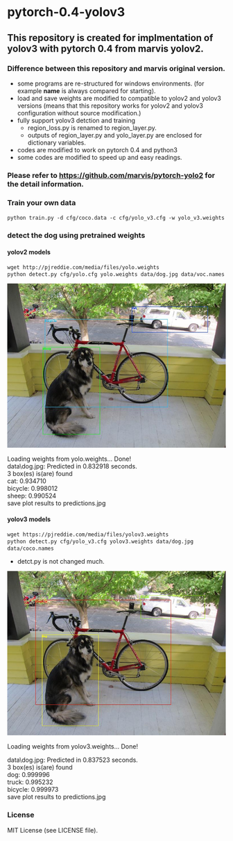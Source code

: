 # pytorch-0.4-yolov3
## This repository is created for implmentation of yolov3 with pytorch 0.4 from marvis yolov2.

### Difference between this repository and marvis original version.

* some programs are re-structured for windows environments. (for example __name__ is always compared for starting).
* load and save weights are modified to compatible to yolov2 and yolov3 versions (means that this repository works for yolov2 and yolov3 configuration without source modification.)
* fully support yolov3 detction and training
   * region_loss.py is renamed to region_layer.py.
   * outputs of region_layer.py and yolo_layer.py are enclosed for dictionary variables.     
* codes are modified to work on pytorch 0.4 and python3
* some codes are modified to speed up and easy readings.

### Please refer to https://github.com/marvis/pytorch-yolo2 for the detail information.

### Train your own data
```
python train.py -d cfg/coco.data -c cfg/yolo_v3.cfg -w yolo_v3.weights
```

### detect the dog using pretrained weights

#### yolov2 models
```
wget http://pjreddie.com/media/files/yolo.weights
python detect.py cfg/yolo.cfg yolo.weights data/dog.jpg data/voc.names 
```

![predictions](data/predictions-yolov2.jpg)

Loading weights from yolo.weights... Done!  
data\dog.jpg: Predicted in 0.832918 seconds.  
3 box(es) is(are) found  
cat: 0.934710  
bicycle: 0.998012  
sheep: 0.990524  
save plot results to predictions.jpg  

#### yolov3 models
```
wget https://pjreddie.com/media/files/yolov3.weights
python detect.py cfg/yolo_v3.cfg yolov3.weights data/dog.jpg data/coco.names  
```

* detct.py is not changed much.

![predictions](data/predictions-yolov3.jpg)

Loading weights from yolov3.weights... Done!

data\dog.jpg: Predicted in 0.837523 seconds.  
3 box(es) is(are) found  
dog: 0.999996  
truck: 0.995232  
bicycle: 0.999973  
save plot results to predictions.jpg  



### License

MIT License (see LICENSE file).


